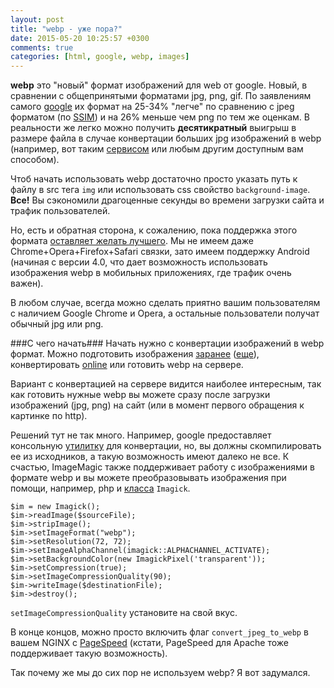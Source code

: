 ```yaml
---
layout: post
title: "webp - уже пора?"
date: 2015-05-20 10:25:57 +0300
comments: true
categories: [html, google, webp, images]
---
```

**webp** это "новый" формат изображений для web от google. Новый, в сравнении с общепринятыми форматами jpg, png, gif. По заявлениям самого [google](https://developers.google.com/speed/webp/docs/webp_lossless_alpha_study#results) их формат на 25-34% "легче" по сравнению с jpeg форматом (по [SSIM](https://ru.wikipedia.org/wiki/SSIM)) и на 26% меньше чем png по тем же оценкам. В реальности же легко можно получить **десятикратный** выигрыш в размере файла в случае конвертации больших jpg изображений в webp (например, вот таким [сервисом](http://image.online-convert.com/ru/convert-to-webp) или любым другим доступным вам способом).
<!-- more -->

Чтоб начать использовать webp достаточно просто указать путь к файлу в src тега ```img``` или использовать css свойство ```background-image```. **Все!** Вы сэкономили драгоценные секунды во времени загрузки сайта и трафик пользователей. 

Но, есть и обратная сторона, к сожалению, пока поддержка этого формата [оставляет желать лучшего](http://caniuse.com/#feat=webp). Мы не имеем даже Chrome+Opera+Firefox+Safari связки, зато имеем поддержку Android (начиная с версии 4.0, что дает возможность использовать изображения webp в мобильных приложениях, где трафик очень важен).

В любом случае, всегда можно сделать приятно вашим пользователям с наличием Google Chrome и Opera, а остальные пользователи получат обычный jpg или png.

###С чего начать###
Начать нужно с конвертации изображений в webp формат. Можно подготовить изображения [заранее](https://www.npmjs.com/package/grunt-webp-compress) ([еще](https://github.com/somerandomdude/grunt-webp)), конвертировать [online](https://www.google.com.ua/webhp?sourceid=chrome-instant&ion=1&espv=2&ie=UTF-8#q=webp%20online) или готовить webp на сервере.

Вариант с конвертацией на сервере видится наиболее интересным, так как готовить нужные webp вы можете сразу после загрузки изображений (jpg, png) на сайт (или в момент первого обращения к картинке по http).

Решений тут не так много. Например, google предоставляет консольную [утилитку](https://developers.google.com/speed/webp/docs/cwebp) для конвертации, но, вы должны скомпилировать ее из исходников, а такую возможность имеют далеко не все.
К счастью, ImageMagic также поддерживает работу с изображениями в формате webp и вы можете преобразовывать изображения при помощи,  например, php и [класса](http://php.net/manual/ru/book.imagick.php) ```Imagick```.

```
$im = new Imagick();
$im->readImage($sourceFile);
$im->stripImage();
$im->setImageFormat("webp");
$im->setResolution(72, 72);
$im->setImageAlphaChannel(imagick::ALPHACHANNEL_ACTIVATE);
$im->setBackgroundColor(new ImagickPixel('transparent'));
$im->setCompression(true);
$im->setImageCompressionQuality(90);
$im->writeImage($destinationFile);
$im->destroy();
```

```setImageCompressionQuality``` установите на свой вкус.

В конце концов, можно просто включить флаг ```convert_jpeg_to_webp``` в вашем NGINX c [PageSpeed](https://developers.google.com/speed/pagespeed/module/filter-image-optimize) (кстати, PageSpeed для Apache тоже поддерживает такую возможность).

Так почему же мы до сих пор не используем webp? Я вот задумался.